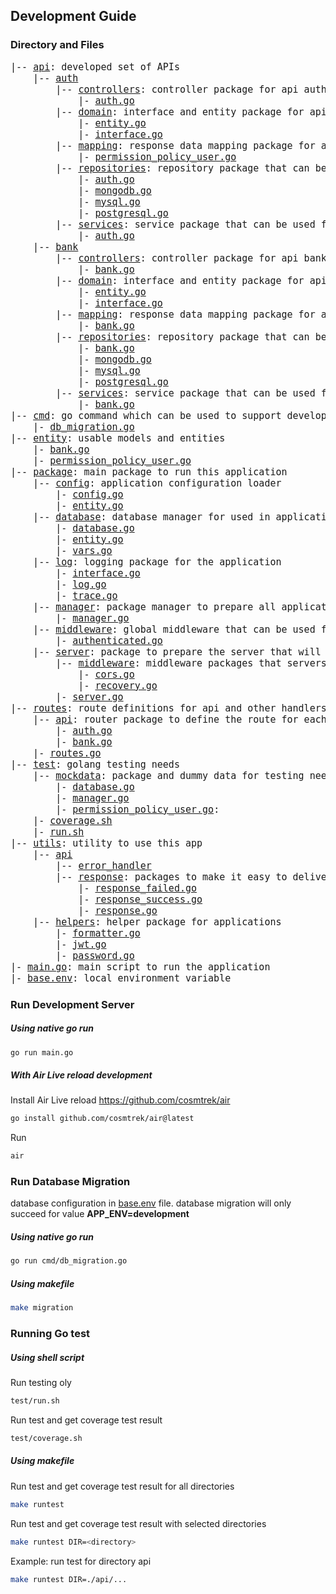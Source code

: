 ## Development Guide
### Directory and Files
<pre style="font-size: 15px; font-weigt: bold;">
|-- <a target="_blank" href="api/">api</a>: developed set of APIs
    |-- <a target="_blank" href="api/auth">auth</a>
        |-- <a target="_blank" href="api/auth/controllers">controllers</a>: controller package for api auth
            |- <a target="_blank" href="api/auth/controllers/auth.go">auth.go</a>
        |-- <a target="_blank" href="api/auth/domain">domain</a>: interface and entity package for api auth domain
            |- <a target="_blank" href="api/auth/domain/entity.go">entity.go</a>
            |- <a target="_blank" href="api/auth/domain/interface.go">interface.go</a>
        |-- <a target="_blank" href="api/auth/mapping">mapping</a>: response data mapping package for api auth
            |- <a target="_blank" href="api/auth/mapping/permission_policy_user.go">permission_policy_user.go</a>
        |-- <a target="_blank" href="api/auth/repositories">repositories</a>: repository package that can be used for api auth
            |- <a target="_blank" href="api/auth/repositories/auth.go">auth.go</a>
            |- <a target="_blank" href="api/auth/repositories/mongodb.go">mongodb.go</a>
            |- <a target="_blank" href="api/auth/repositories/mysql.go">mysql.go</a>
            |- <a target="_blank" href="api/auth/repositories/postgresql.go">postgresql.go</a>
        |-- <a target="_blank" href="api/auth/services">services</a>: service package that can be used for the auth api
            |- <a target="_blank" href="api/auth/services/auth.go">auth.go</a>
    |-- <a target="_blank" href="api/bank">bank</a>
        |-- <a target="_blank" href="api/bank/controllers">controllers</a>: controller package for api bank
            |- <a target="_blank" href="api/bank/controllers/bank.go">bank.go</a>
        |-- <a target="_blank" href="api/bank/domain">domain</a>: interface and entity package for api bank domain
            |- <a target="_blank" href="api/bank/domain/entity.go">entity.go</a>
            |- <a target="_blank" href="api/bank/domain/interface.go">interface.go</a>
        |-- <a target="_blank" href="api/bank/mapping">mapping</a>: response data mapping package for api bank
            |- <a target="_blank" href="api/bank/mapping/bank.go">bank.go</a>
        |-- <a target="_blank" href="api/bank/repositories">repositories</a>: repository package that can be used for api bank
            |- <a target="_blank" href="api/bank/repositories/bank.go">bank.go</a>
            |- <a target="_blank" href="api/bank/repositories/mongodb.go">mongodb.go</a>
            |- <a target="_blank" href="api/bank/repositories/mysql.go">mysql.go</a>
            |- <a target="_blank" href="api/bank/repositories/postgresql.go">postgresql.go</a>
        |-- <a target="_blank" href="api/bank/services">services</a>: service package that can be used for the bank api
            |- <a target="_blank" href="api/bank/services/bank.go">bank.go</a>
|-- <a target="_blank" href="cmd/">cmd</a>: go command which can be used to support development
    |- <a target="_blank" href="cmd/db_migration.go">db_migration.go</a>
|-- <a target="_blank" href="entity/">entity</a>: usable models and entities
    |- <a target="_blank" href="entity/bank.go">bank.go</a>
    |- <a target="_blank" href="entity/permission_policy_user.go">permission_policy_user.go</a>
|-- <a target="_blank" href="package/">package</a>: main package to run this application
    |-- <a target="_blank" href="package/config">config</a>: application configuration loader
        |- <a target="_blank" href="package/config/config.go">config.go</a>
        |- <a target="_blank" href="package/config/entity.go">entity.go</a>
    |-- <a target="_blank" href="package/database">database</a>: database manager for used in application
        |- <a target="_blank" href="package/database/database.go">database.go</a>
        |- <a target="_blank" href="package/database/entity.go">entity.go</a>
        |- <a target="_blank" href="package/database/vars.go">vars.go</a>
    |-- <a target="_blank" href="package/log">log</a>: logging package for the application
        |- <a target="_blank" href="package/log/interface.go">interface.go</a>
        |- <a target="_blank" href="package/log/log.go">log.go</a>
        |- <a target="_blank" href="package/log/trace.go">trace.go</a>
    |-- <a target="_blank" href="package/manager">manager</a>: package manager to prepare all application needs before the server started
        |- <a target="_blank" href="package/manager/manager.go">manager.go</a>
    |-- <a target="_blank" href="package/middleware">middleware</a>: global middleware that can be used for api routers
        |- <a target="_blank" href="package/middleware/authenticated.go">authenticated.go</a>
    |-- <a target="_blank" href="package/server">server</a>: package to prepare the server that will be used to run the application
        |-- <a target="_blank" href="package/server/middleware">middleware</a>: middleware packages that servers can use only
            |- <a target="_blank" href="package/server/middleware/cors.go">cors.go</a>
            |- <a target="_blank" href="package/server/middleware/recovery.go">recovery.go</a>
        |- <a target="_blank" href="package/server/server.go">server.go</a>
|-- <a target="_blank" href="routes/">routes</a>: route definitions for api and other handlers
    |-- <a target="_blank" href="routes/api">api</a>: router package to define the route for each api
        |- <a target="_blank" href="routes/api/auth.go">auth.go</a>
        |- <a target="_blank" href="routes/api/bank.go">bank.go</a>
    |- <a target="_blank" href="routes/routes.go">routes.go</a>
|-- <a target="_blank" href="test/">test</a>: golang testing needs
    |-- <a target="_blank" href="test/mockdata">mockdata</a>: package and dummy data for testing needs
        |- <a target="_blank" href="test/mockdata/database.go">database.go</a>
        |- <a target="_blank" href="test/mockdata/manager.go">manager.go</a>
        |- <a target="_blank" href="test/mockdata/permission_policy_user.go">permission_policy_user.go</a>:
    |- <a target="_blank" href="test/coverage.sh">coverage.sh</a>
    |- <a target="_blank" href="test/run.sh">run.sh</a>
|-- <a target="_blank" href="utils/">utils</a>: utility to use this app
    |-- <a target="_blank" href="utils/api/">api</a>
        |-- <a target="_blank" href="utils/api/error_handler/">error_handler</a>
        |-- <a target="_blank" href="utils/api/response/">response</a>: packages to make it easy to deliver api response content
            |- <a target="_blank" href="utils/api/response/response_failed.go">response_failed.go</a>
            |- <a target="_blank" href="utils/api/response/response_success.go">response_success.go</a>
            |- <a target="_blank" href="utils/api/response/response.go">response.go</a>
    |-- <a target="_blank" href="utils/helpers/">helpers</a>: helper package for applications
        |- <a target="_blank" href="utils/helpers/formatter.go">formatter.go</a>
        |- <a target="_blank" href="utils/helpers/jwt.go">jwt.go</a>
        |- <a target="_blank" href="utils/helpers/password.go">password.go</a>
|- <a target="_blank" href="main.go">main.go</a>: main script to run the application
|- <a target="_blank" href="base.env">base.env</a>: local environment variable
</pre>

### Run Development Server
##### Using native go run
```sh
go run main.go
```

##### With Air Live reload development
Install Air Live reload <a target="_blank" href="https://github.com/cosmtrek/air">https://github.com/cosmtrek/air</a>
```sh
go install github.com/cosmtrek/air@latest
```
Run
```sh
air
```


### Run Database Migration
database configuration in [base.env](base.env) file. database migration will only succeed for value **APP_ENV=development**

##### Using native go run
```sh
go run cmd/db_migration.go
```

##### Using makefile
```sh
make migration
```


### Running Go test
##### Using shell script
Run testing oly
```sh
test/run.sh
```

Run test and get coverage test result
```sh
test/coverage.sh
```

##### Using makefile
Run test and get coverage test result for all directories
```sh
make runtest
```

Run test and get coverage test result with selected directories
```sh
make runtest DIR=<directory>
```
Example: run test for directory api
```sh
make runtest DIR=./api/...
```